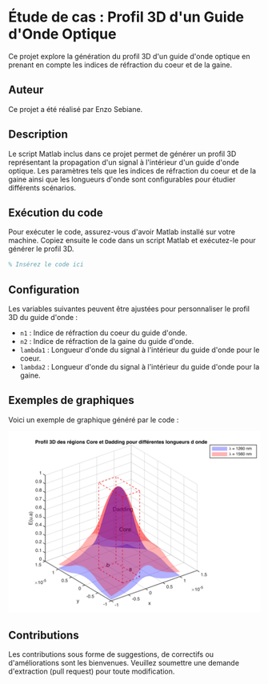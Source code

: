 # Étude de cas : Profil 3D d'un Guide d'Onde Optique

Ce projet explore la génération du profil 3D d'un guide d'onde optique en prenant en compte les indices de réfraction du coeur et de la gaine.

## Auteur

Ce projet a été réalisé par Enzo Sebiane.

## Description

Le script Matlab inclus dans ce projet permet de générer un profil 3D représentant la propagation d'un signal à l'intérieur d'un guide d'onde optique. Les paramètres tels que les indices de réfraction du coeur et de la gaine ainsi que les longueurs d'onde sont configurables pour étudier différents scénarios.

## Exécution du code

Pour exécuter le code, assurez-vous d'avoir Matlab installé sur votre machine. Copiez ensuite le code dans un script Matlab et exécutez-le pour générer le profil 3D.

```matlab
% Insérez le code ici
```

## Configuration

Les variables suivantes peuvent être ajustées pour personnaliser le profil 3D du guide d'onde :

- `n1` : Indice de réfraction du coeur du guide d'onde.
- `n2` : Indice de réfraction de la gaine du guide d'onde.
- `lambda1` : Longueur d'onde du signal à l'intérieur du guide d'onde pour le coeur.
- `lambda2` : Longueur d'onde du signal à l'intérieur du guide d'onde pour la gaine.

## Exemples de graphiques

Voici un exemple de graphique généré par le code :

![Capture 1](https://github.com/Enzo77360/3D-OpticalWaveguide/blob/main/Images/Capture%20d’écran%202024-05-17%20à%2014.53.44.png)

## Contributions

Les contributions sous forme de suggestions, de correctifs ou d'améliorations sont les bienvenues. Veuillez soumettre une demande d'extraction (pull request) pour toute modification.


